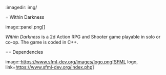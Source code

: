 :imagedir: img/

= Within Darkness

image::panel.png[]

_Within Darkness_ is a 2d Action RPG and Shooter game playable in solo or co-op.
The game is coded in C++.

== Dependencies

image::https://www.sfml-dev.org/images/logo.png[SFML logo, link=https://www.sfml-dev.org/index.php]
